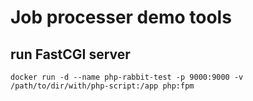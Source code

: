 # Job processer demo tools

## run FastCGI server

    docker run -d --name php-rabbit-test -p 9000:9000 -v /path/to/dir/with/php-script:/app php:fpm

